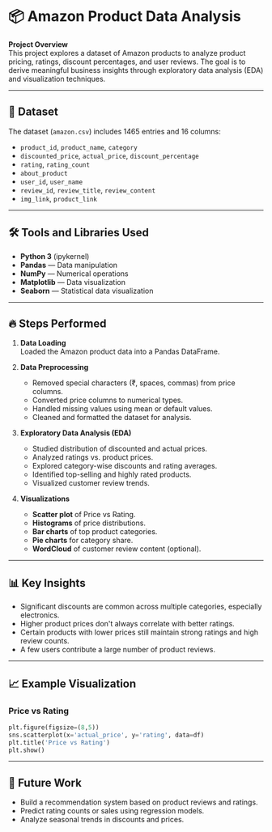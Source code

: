 # 📦 Amazon Product Data Analysis

**Project Overview**  
This project explores a dataset of Amazon products to analyze product pricing, ratings, discount percentages, and user reviews. The goal is to derive meaningful business insights through exploratory data analysis (EDA) and visualization techniques.

---

## 📂 Dataset

The dataset (`amazon.csv`) includes 1465 entries and 16 columns:

- `product_id`, `product_name`, `category`
- `discounted_price`, `actual_price`, `discount_percentage`
- `rating`, `rating_count`
- `about_product`
- `user_id`, `user_name`
- `review_id`, `review_title`, `review_content`
- `img_link`, `product_link`

---

## 🛠️ Tools and Libraries Used

- **Python 3** (ipykernel)
- **Pandas** — Data manipulation
- **NumPy** — Numerical operations
- **Matplotlib** — Data visualization
- **Seaborn** — Statistical data visualization

---

## 🔥 Steps Performed

1. **Data Loading**  
   Loaded the Amazon product data into a Pandas DataFrame.

2. **Data Preprocessing**
   - Removed special characters (₹, spaces, commas) from price columns.
   - Converted price columns to numerical types.
   - Handled missing values using mean or default values.
   - Cleaned and formatted the dataset for analysis.

3. **Exploratory Data Analysis (EDA)**
   - Studied distribution of discounted and actual prices.
   - Analyzed ratings vs. product prices.
   - Explored category-wise discounts and rating averages.
   - Identified top-selling and highly rated products.
   - Visualized customer review trends.

4. **Visualizations**
   - **Scatter plot** of Price vs Rating.
   - **Histograms** of price distributions.
   - **Bar charts** of top product categories.
   - **Pie charts** for category share.
   - **WordCloud** of customer review content (optional).

---

## 📊 Key Insights

- Significant discounts are common across multiple categories, especially electronics.
- Higher product prices don't always correlate with better ratings.
- Certain products with lower prices still maintain strong ratings and high review counts.
- A few users contribute a large number of product reviews.

---

## 📈 Example Visualization

### Price vs Rating

```python
plt.figure(figsize=(8,5))
sns.scatterplot(x='actual_price', y='rating', data=df)
plt.title('Price vs Rating')
plt.show()
```

---

## 🚀 Future Work

- Build a recommendation system based on product reviews and ratings.
- Predict rating counts or sales using regression models.
- Analyze seasonal trends in discounts and prices.
